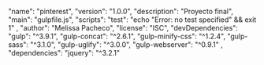 
  "name": "pinterest",
  "version": "1.0.0",
  "description": "Proyecto final",
  "main": "gulpfile.js",
  "scripts": 
      "test": "echo \"Error: no test specified\" && exit 1"
  ,
  "author": "Melissa Pacheco",
  "license": "ISC",
  "devDependencies": 
      "gulp": "^3.9.1",
    "gulp-concat": "^2.6.1",
    "gulp-minify-css": "^1.2.4",
    "gulp-sass": "^3.1.0",
    "gulp-uglify": "^3.0.0",
    "gulp-webserver": "^0.9.1"
  ,
  "dependencies": 
      "jquery": "^3.2.1"
  

